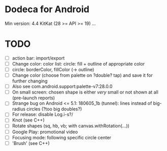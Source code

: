 # Dodeca for Android
Min version: 4.4 KitKat (28 >= API >= 19)
...
# TODO
- [ ] action bar: import/export
- [ ] Change color: color list: circle: fill + outline of appropriate color
- [ ] circle: borderColor, fillColor (-> outline)
- [ ] Change color (choose from palette on ?double? tap) and save it for further changing
- [ ] Also see com.android.support:palette-v7:28.0.0
- [ ] On small screen: chosen shape is either *very* small or not shown at all (pre-launch reports)
- [ ] Strange bug on Android <= 5.1: 180605_1b (tunnel): lines instead of big-radius circles (?too big doubles?)
- [ ] For release: disable Log.i-s?/
- [ ] Knot (see C++)
- [ ] Rotate shapes (sq, hb, vb; with canvas.withRotation(...))
- [ ] Google Play: promotional video
- [ ] Focusing mode: following specific circle center
- [ ] 'Brush' (see C++)
